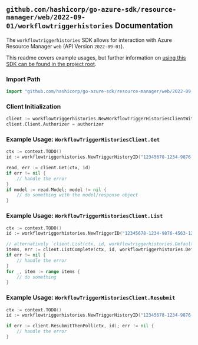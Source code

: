 
## `github.com/hashicorp/go-azure-sdk/resource-manager/web/2022-09-01/workflowtriggerhistories` Documentation

The `workflowtriggerhistories` SDK allows for interaction with Azure Resource Manager `web` (API Version `2022-09-01`).

This readme covers example usages, but further information on [using this SDK can be found in the project root](https://github.com/hashicorp/go-azure-sdk/tree/main/docs).

### Import Path

```go
import "github.com/hashicorp/go-azure-sdk/resource-manager/web/2022-09-01/workflowtriggerhistories"
```


### Client Initialization

```go
client := workflowtriggerhistories.NewWorkflowTriggerHistoriesClientWithBaseURI("https://management.azure.com")
client.Client.Authorizer = authorizer
```


### Example Usage: `WorkflowTriggerHistoriesClient.Get`

```go
ctx := context.TODO()
id := workflowtriggerhistories.NewTriggerHistoryID("12345678-1234-9876-4563-123456789012", "example-resource-group", "siteName", "workflowName", "triggerName", "historyName")

read, err := client.Get(ctx, id)
if err != nil {
	// handle the error
}
if model := read.Model; model != nil {
	// do something with the model/response object
}
```


### Example Usage: `WorkflowTriggerHistoriesClient.List`

```go
ctx := context.TODO()
id := workflowtriggerhistories.NewTriggerID("12345678-1234-9876-4563-123456789012", "example-resource-group", "siteName", "workflowName", "triggerName")

// alternatively `client.List(ctx, id, workflowtriggerhistories.DefaultListOperationOptions())` can be used to do batched pagination
items, err := client.ListComplete(ctx, id, workflowtriggerhistories.DefaultListOperationOptions())
if err != nil {
	// handle the error
}
for _, item := range items {
	// do something
}
```


### Example Usage: `WorkflowTriggerHistoriesClient.Resubmit`

```go
ctx := context.TODO()
id := workflowtriggerhistories.NewTriggerHistoryID("12345678-1234-9876-4563-123456789012", "example-resource-group", "siteName", "workflowName", "triggerName", "historyName")

if err := client.ResubmitThenPoll(ctx, id); err != nil {
	// handle the error
}
```
